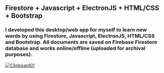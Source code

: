 ## Firestore + Javascript + ElectronJS + HTML/CSS + Bootstrap
### I developed this desktop/web app for myself to learn new words by using Firestore, Javascript, ElectronJS, HTML/CSS and Bootstrap. All documents are saved on Firebase Firestore database and works online/offline (uploaded for archival purposes).

[
![Clipboard01](https://user-images.githubusercontent.com/65078104/108422386-c727b200-7236-11eb-9022-195af568d845.jpg)
](url)
